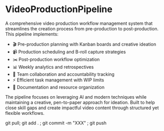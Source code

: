 # VideoProductionPipeline

A comprehensive video production workflow management system that streamlines the creation process from pre-production to post-production. This pipeline implements:

- 🎬 Pre-production planning with Kanban boards and creative ideation
- 📹 Production scheduling and B-roll capture strategies  
- ✂️ Post-production workflow optimization
- 📊 Weekly analytics and retrospectives
- 🤝 Team collaboration and accountability tracking
- ⚡ Efficient task management with WIP limits
- 📝 Documentation and resource organization

The pipeline focuses on leveraging AI and modern techniques while maintaining a creative, pen-to-paper approach for ideation. Built to help close skill gaps and create impactful video content through structured yet flexible workflows.

git pull; git add . ; git commit -m "XXX" ; git push
